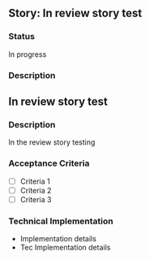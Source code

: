 ## Story: In review story test

### Status

In progress

### Description

## In review story test

### Description
In the review story 
testing

### Acceptance Criteria
- [ ] Criteria 1
- [ ] Criteria 2
- [ ] Criteria 3

### Technical Implementation
- Implementation details
- Tec Implementation details



